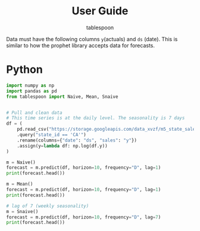 <h1 align="center">User Guide</h1>

<p align="center"> tablespoon </p>


Data must have the following columns `y`(actuals) and `ds` (date). This is similar to how the prophet library
accepts data for forecasts.

# Python

```python
import numpy as np
import pandas as pd
from tablespoon import Naive, Mean, Snaive


# Pull and clean data
# This time series is at the daily level. The seasonality is 7 days
df = (
    pd.read_csv("https://storage.googleapis.com/data_xvzf/m5_state_sales.csv")
    .query("state_id == 'CA'")
    .rename(columns={"date": "ds", "sales": "y"})
    .assign(y=lambda df: np.log(df.y))
)

m = Naive()
forecast = m.predict(df, horizon=10, frequency="D", lag=1)
print(forecast.head())

m = Mean()
forecast = m.predict(df, horizon=10, frequency="D", lag=1)
print(forecast.head())

# lag of 7 (weekly seasonality)
m = Snaive()
forecast = m.predict(df, horizon=10, frequency="D", lag=7)
print(forecast.head())
```
